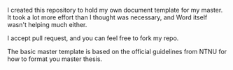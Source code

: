 I created this repository to hold my own document template for my master. It took a lot more effort than I thought was necessary, and Word itself wasn't helping much either. 

I accept pull request, and you can feel free to fork my repo.

The basic master template is based on the official guidelines from NTNU for how to format you master thesis.
